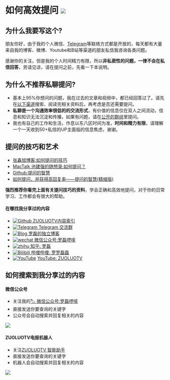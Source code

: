 如何高效提问 ![](https://img.shields.io/badge/ZUOLUOTV-如何提问-orange.svg?style=flat) 
=================

## 为什么我要写这个?

朋友你好，由于我的个人微信、[Telegram](https://t.me/luolei)等联络方式都是开放的，每天都有大量来自我的博客、微博、Youtube和B站等渠道的朋友私信我咨询各类问题。

感谢你的关注，但是我的个人时间精力有限，所以**非私密性的问题，一律不会在私信回答**，劳请见谅，请在提问之前，先看一下本说明。

## 为什么不推荐私聊提问?

* 基本上95%你想问的问题，我在过去的文章和视频中，都已经回答过了。请先在[以下渠道](https://github.com/zuoluotv/zuoluotv#%E4%BB%8E%E5%93%AA%E6%89%BE%E5%88%B0%E6%88%91)搜索、阅读完相关资料后，再考虑是否还需要提问。
* **私聊是一个沟通效率很低的的交流形式**，有价值的信息仅在双人之间流动，信息和知识无法沉淀和传播，如果有问题，请在[公开的群组](https://t.me/zuoluotv)里提问。
* 我也有自己的工作和生活，作息以东八区时间为准，**时间和精力有限**，请理解一个一天收到50+私信的UP主面临的信息焦虑，谢谢。

## 提问的技巧和艺术

* [张鑫旭博客:如何提问的技巧](https://www.zhangxinxu.com/life/2018/07/how-to-ask-question/)
* [MacTalk 池建强的随想录:如何提问？](http://macshuo.com/?p=367)
* [Github:提问的智慧](https://github.com/ryanhanwu/How-To-Ask-Questions-The-Smart-Way/blob/master/README-zh_CN.md)
* [如何提问，并获得高回复率——提问的智慧(精缩版)](https://zhuanlan.zhihu.com/p/19779979)

**强烈推荐你看完上面有关提问技巧的资料**，学会正确和高效地提问，对于你的日常学习、工作都会有很大的帮助。

#### 在哪找我分享过的内容

* [![Github](https://static.is26.com/tmp/github.svg)](https://github.com/foru17)[ ZUOLUOTV内容索引](https://github.com/zuoluotv/zuoluotv#%E5%8E%9F%E5%88%9B%E5%8D%9A%E5%AE%A2)
* [![Telegram](https://static.is26.com/tmp/telegram.svg)](https://t.me/zuoluotv)[ Telegram 交流群](https://t.me/zuoluotv)
* [![Blog](https://static.is26.com/tmp/blog.svg)](https://luolei.org)[ 罗磊的独立博客](https://luolei.org)
* [![wechat](https://static.is26.com/tmp/wechat.svg)](https://zuoluo.tv/wechat)[ 微信公众号:罗磊啰嗦](https://zuoluo.tv/wechat)
* [![zhihu](https://static.is26.com/tmp/zhihu.svg)](https://zuoluo.tv/zhihu)[ 知乎: 罗磊](https://zuoluo.tv/zhihu)
* [![Bilibili](https://static.is26.com/tmp/bilibili.svg)](https://zuoluo.tv/bilibili)[ 哔哩哔哩: 罗罗磊磊](https://zuoluo.tv/bilibili)
* [![YouTube](https://static.is26.com/tmp/youtube.svg)](https://zuoluo.tv/youtube) [YouTube: ZUOLUOTV](https://zuoluo.tv/youtube)

## 如何搜索到我分享过的内容

#### 微信公众号

* 关注我的[🏷 微信公众号:罗磊啰嗦](https://zuoluo.tv/wechat)
* 直接发送你要查询的关键字
* 公众号会自动搜索并回复相关的内容

![](https://static.is26.com/share/ask1.jpg)

#### ZUOLUOTV电报机器人

* 关注[ZUOLUOTV 智能助手](https://t.me/zuoluotv_bot)
* 直接发送你要查询的关键字
* 机器人会自动搜索并回复相关的内容

![](https://static.is26.com/share/ask2.jpg)










